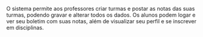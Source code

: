 O sistema permite aos professores criar turmas e postar as notas das suas turmas, podendo gravar e alterar todos os dados. Os alunos podem logar e ver seu boletim com suas notas, além de visualizar seu perfil e se inscrever em disciplinas.
